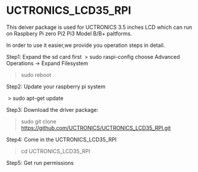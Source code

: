 # UCTRONICS_LCD35_RPI

This deiver package is used for UCTRONICS 3.5 inches LCD which can run on Raspbery Pi zero Pi2 Pi3 Model B/B+ paltforms.

In order to use it easier,we provide you operation steps in detail. 

Step1: Expand the sd card first
  > sudo raspi-config choose Advanced Operations -> Expand Filesystem 
  
  > sudo reboot
  
Step2: Update your raspberry pi system

  >  sudo apt-get update

Step3: Download the driver package:

  > sudo git clone https://github.com/UCTRONICS/UCTRONICS_LCD35_RPI.git
  
Step4: Come in the UCTRONICS_LCD35_RPI

  > cd UCTRONICS_LCD35_RPI
  
Step5: Get run permissions


